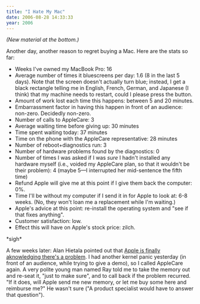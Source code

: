 ```yaml
---
title: "I Hate My Mac"
date: 2006-08-28 14:33:33
year: 2006
---
```

<em>(New material at the bottom.)</em>

Another day, another reason to regret buying a Mac.  Here are the stats so far:
<ul>
	<li>Weeks I've owned my MacBook Pro: 16</li>
	<li>Average number of times it bluescreens per day: 1.6 (8 in the last 5 days).  Note that the screen doesn't actually turn blue; instead, I get a black rectangle telling me in English, French, German, and Japanese (I think) that my machine needs to restart, could I please press the button.</li>
	<li>Amount of work lost each time this happens: between 5 and 20 minutes.</li>
	<li>Embarrassment factor in having this happen in front of an audience: non-zero.  Decidedly non-zero.</li>
	<li>Number of calls to AppleCare: 3</li>
	<li>Average waiting time before giving up: 30 minutes</li>
	<li>Time spent waiting today: 37 minutes</li>
	<li>Time on the phone with the AppleCare representative: 28 minutes</li>
	<li>Number of reboot+diagnostics run: 3</li>
	<li>Number of hardware problems found by the diagnostics: 0</li>
	<li>Number of times I was asked if I was <em>sure</em> I hadn't installed any hardware myself (i.e., voided my AppleCare plan, so that it wouldn't be their problem): 4 (maybe 5—I interrupted her mid-sentence the fifth time)</li>
	<li>Refund Apple will give me at this point if I give them back the computer: 0%.</li>
	<li>Time I'll be without my computer if I send it in for Apple to look at: 6-8 weeks.  (No, they won't loan me a replacement while I'm waiting.)</li>
	<li>Apple's advice at this point: re-install the operating system and "see if that fixes anything".</li>
	<li>Customer satisfaction: low.</li>
	<li>Effect this will have on Apple's stock price: zilch.</li>
</ul>
*sigh*

A few weeks later: Alan Hietala pointed out that <a href="http://docs.info.apple.com/article.html?artnum=304308">Apple is finally aknowledging there's a problem</a>.  I had another kernel panic yesterday (in front of an audience, while trying to give a demo), so I called AppleCare again.  A very polite young man named Ray told me to take the memory out and re-seat it, "just to make sure", and to call back if the problem recurred.  "If it does, will Apple send me new memory, or let me buy some here and reimburse me?"  He wasn't sure ("A product specialist would have to answer that question").

